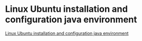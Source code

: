 # Linux Ubuntu installation and configuration java environment
[Linux Ubuntu installation and configuration java environment](https://aiwithcloud.com/2022/09/19/linux_ubuntu_installation_and_configuration_java_environment/)